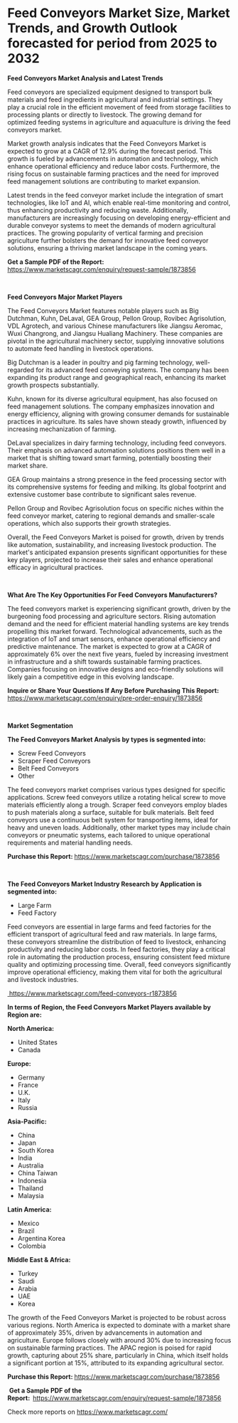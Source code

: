 <p><h1>Feed Conveyors Market Size, Market Trends, and Growth Outlook forecasted for period from 2025 to 2032</h1></p><p><strong>Feed Conveyors Market Analysis and Latest Trends</strong></p>
<p><p>Feed conveyors are specialized equipment designed to transport bulk materials and feed ingredients in agricultural and industrial settings. They play a crucial role in the efficient movement of feed from storage facilities to processing plants or directly to livestock. The growing demand for optimized feeding systems in agriculture and aquaculture is driving the feed conveyors market.</p><p>Market growth analysis indicates that the Feed Conveyors Market is expected to grow at a CAGR of 12.9% during the forecast period. This growth is fueled by advancements in automation and technology, which enhance operational efficiency and reduce labor costs. Furthermore, the rising focus on sustainable farming practices and the need for improved feed management solutions are contributing to market expansion.</p><p>Latest trends in the feed conveyor market include the integration of smart technologies, like IoT and AI, which enable real-time monitoring and control, thus enhancing productivity and reducing waste. Additionally, manufacturers are increasingly focusing on developing energy-efficient and durable conveyor systems to meet the demands of modern agricultural practices. The growing popularity of vertical farming and precision agriculture further bolsters the demand for innovative feed conveyor solutions, ensuring a thriving market landscape in the coming years.</p></p>
<p><strong>Get a Sample PDF of the Report:&nbsp;</strong> <a href="https://www.marketscagr.com/enquiry/request-sample/1873856?utm_campaign=2265&utm_medium=2&utm_source=Github&utm_content=ia&utm_term=16022025&utm_id=feed-conveyors">https://www.marketscagr.com/enquiry/request-sample/1873856</a></p>
<p>&nbsp;</p>
<p><strong>Feed Conveyors Major Market Players</strong></p>
<p><p>The Feed Conveyors Market features notable players such as Big Dutchman, Kuhn, DeLaval, GEA Group, Pellon Group, Rovibec Agrisolution, VDL Agrotech, and various Chinese manufacturers like Jiangsu Aeromac, Wuxi Changrong, and Jiangsu Hualiang Machinery. These companies are pivotal in the agricultural machinery sector, supplying innovative solutions to automate feed handling in livestock operations.</p><p>Big Dutchman is a leader in poultry and pig farming technology, well-regarded for its advanced feed conveying systems. The company has been expanding its product range and geographical reach, enhancing its market growth prospects substantially.</p><p>Kuhn, known for its diverse agricultural equipment, has also focused on feed management solutions. The company emphasizes innovation and energy efficiency, aligning with growing consumer demands for sustainable practices in agriculture. Its sales have shown steady growth, influenced by increasing mechanization of farming.</p><p>DeLaval specializes in dairy farming technology, including feed conveyors. Their emphasis on advanced automation solutions positions them well in a market that is shifting toward smart farming, potentially boosting their market share.</p><p>GEA Group maintains a strong presence in the feed processing sector with its comprehensive systems for feeding and milking. Its global footprint and extensive customer base contribute to significant sales revenue. </p><p>Pellon Group and Rovibec Agrisolution focus on specific niches within the feed conveyor market, catering to regional demands and smaller-scale operations, which also supports their growth strategies.</p><p>Overall, the Feed Conveyors Market is poised for growth, driven by trends like automation, sustainability, and increasing livestock production. The market's anticipated expansion presents significant opportunities for these key players, projected to increase their sales and enhance operational efficacy in agricultural practices.</p></p>
<p>&nbsp;</p>
<p><strong>What Are The Key Opportunities For Feed Conveyors Manufacturers?</strong></p>
<p><p>The feed conveyors market is experiencing significant growth, driven by the burgeoning food processing and agriculture sectors. Rising automation demand and the need for efficient material handling systems are key trends propelling this market forward. Technological advancements, such as the integration of IoT and smart sensors, enhance operational efficiency and predictive maintenance. The market is expected to grow at a CAGR of approximately 6% over the next five years, fueled by increasing investment in infrastructure and a shift towards sustainable farming practices. Companies focusing on innovative designs and eco-friendly solutions will likely gain a competitive edge in this evolving landscape.</p></p>
<p><strong>Inquire or Share Your Questions If Any Before Purchasing This Report:</strong> <a href="https://www.marketscagr.com/enquiry/pre-order-enquiry/1873856?utm_campaign=2265&utm_medium=2&utm_source=Github&utm_content=ia&utm_term=16022025&utm_id=feed-conveyors">https://www.marketscagr.com/enquiry/pre-order-enquiry/1873856</a></p>
<p>&nbsp;</p>
<p><strong>Market Segmentation</strong></p>
<p><strong>The Feed Conveyors Market Analysis by types is segmented into:</strong></p>
<p><ul><li>Screw Feed Conveyors</li><li>Scraper Feed Conveyors</li><li>Belt Feed Conveyors</li><li>Other</li></ul></p>
<p><p>The feed conveyors market comprises various types designed for specific applications. Screw feed conveyors utilize a rotating helical screw to move materials efficiently along a trough. Scraper feed conveyors employ blades to push materials along a surface, suitable for bulk materials. Belt feed conveyors use a continuous belt system for transporting items, ideal for heavy and uneven loads. Additionally, other market types may include chain conveyors or pneumatic systems, each tailored to unique operational requirements and material handling needs.</p></p>
<p><strong>Purchase this Report:&nbsp;</strong><a href="https://www.marketscagr.com/purchase/1873856?utm_campaign=2265&utm_medium=2&utm_source=Github&utm_content=ia&utm_term=16022025&utm_id=feed-conveyors">https://www.marketscagr.com/purchase/1873856</a></p>
<p>&nbsp;</p>
<p><strong>The Feed Conveyors Market Industry Research by Application is segmented into:</strong></p>
<p><ul><li>Large Farm</li><li>Feed Factory</li></ul></p>
<p><p>Feed conveyors are essential in large farms and feed factories for the efficient transport of agricultural feed and raw materials. In large farms, these conveyors streamline the distribution of feed to livestock, enhancing productivity and reducing labor costs. In feed factories, they play a critical role in automating the production process, ensuring consistent feed mixture quality and optimizing processing time. Overall, feed conveyors significantly improve operational efficiency, making them vital for both the agricultural and livestock industries.</p></p>
<p><a href="https://www.marketscagr.com/feed-conveyors-r1873856?utm_campaign=2265&utm_medium=2&utm_source=Github&utm_content=ia&utm_term=16022025&utm_id=feed-conveyors">&nbsp;https://www.marketscagr.com/feed-conveyors-r1873856</a></p>
<p><strong>In terms of Region, the Feed Conveyors Market Players available by Region are:</strong></p>
<p>
    <p> <strong> North America: </strong>
        <ul>
            <li>United States</li>
            <li>Canada</li>
        </ul>
        </p> 
    <p> <strong> Europe: </strong>
        <ul>
            <li>Germany</li>
            <li>France</li>
            <li>U.K.</li>
            <li>Italy</li>
            <li>Russia</li>
        </ul>
        </p> 
    <p> <strong> Asia-Pacific: </strong>
        <ul>
            <li>China</li>
            <li>Japan</li>
            <li>South Korea</li>
            <li>India</li>
            <li>Australia</li>
            <li>China Taiwan</li>
            <li>Indonesia</li>
            <li>Thailand</li>
            <li>Malaysia</li>
        </ul>
        </p> 
    <p> <strong> Latin America: </strong>
        <ul>
            <li>Mexico</li>
            <li>Brazil</li>
            <li>Argentina Korea</li>
            <li>Colombia</li>
        </ul>
        </p> 
    <p> <strong> Middle East & Africa: </strong>
        <ul>
            <li>Turkey</li>
            <li>Saudi</li>
            <li>Arabia</li>
            <li>UAE</li>
            <li>Korea</li>
        </ul>
    </p>
    </p>
<p><p>The growth of the Feed Conveyors Market is projected to be robust across various regions. North America is expected to dominate with a market share of approximately 35%, driven by advancements in automation and agriculture. Europe follows closely with around 30% due to increasing focus on sustainable farming practices. The APAC region is poised for rapid growth, capturing about 25% share, particularly in China, which itself holds a significant portion at 15%, attributed to its expanding agricultural sector.</p></p>
<p><strong>Purchase this Report: </strong><a href="https://www.marketscagr.com/purchase/1873856?utm_campaign=2265&utm_medium=2&utm_source=Github&utm_content=ia&utm_term=16022025&utm_id=feed-conveyors">https://www.marketscagr.com/purchase/1873856</a></p>
<p>&nbsp;<strong>Get a Sample PDF of the Report:&nbsp;&nbsp;</strong><a href="https://www.marketscagr.com/enquiry/request-sample/1873856?utm_campaign=2265&utm_medium=2&utm_source=Github&utm_content=ia&utm_term=16022025&utm_id=feed-conveyors">https://www.marketscagr.com/enquiry/request-sample/1873856</a></p>
<p><strong></strong></p>
<p>Check more reports on <a href="https://www.marketscagr.com/?utm_campaign=2265&utm_medium=2&utm_source=Github&utm_content=ia&utm_term=16022025&utm_id=feed-conveyors">https://www.marketscagr.com/</a></p>